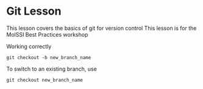 # Git Lesson

This lesson covers the basics of git for version control
This lesson is for the MolSSI Best Practices workshop

Working correctly

`git checkout -b new_branch_name`

To switch to an existing branch, use

`git checkout new_branch_name`
